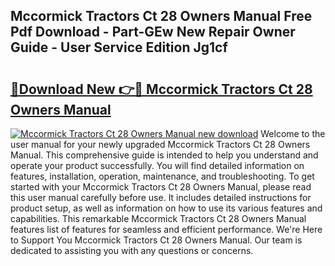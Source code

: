 ## Mccormick Tractors Ct 28 Owners Manual Free Pdf Download - Part-GEw New Repair Owner Guide - User Service Edition Jg1cf

# <h2><a href="http://bc79740.oget.top/?id=Mccormick+Tractors+Ct+28+Owners+Manual">🔗Download New 👉🔴 Mccormick Tractors Ct 28 Owners Manual</a></h2>

[![Mccormick Tractors Ct 28 Owners Manual new download](https://i.imgur.com/5g1atiW.png)](http://bc79740.oget.top/?id=Mccormick+Tractors+Ct+28+Owners+Manual)
Welcome to the user manual for your newly upgraded Mccormick Tractors Ct 28 Owners Manual. This comprehensive guide is intended to help you understand and operate your product successfully. You will find detailed information on features, installation, operation, maintenance, and troubleshooting. To get started with your Mccormick Tractors Ct 28 Owners Manual, please read this user manual carefully before use. It includes detailed instructions for product setup, as well as information on how to use its various features and capabilities. This remarkable Mccormick Tractors Ct 28 Owners Manual features list of features for seamless and efficient performance. We're Here to Support You Mccormick Tractors Ct 28 Owners Manual. Our team is dedicated to assisting you with any questions or concerns.
